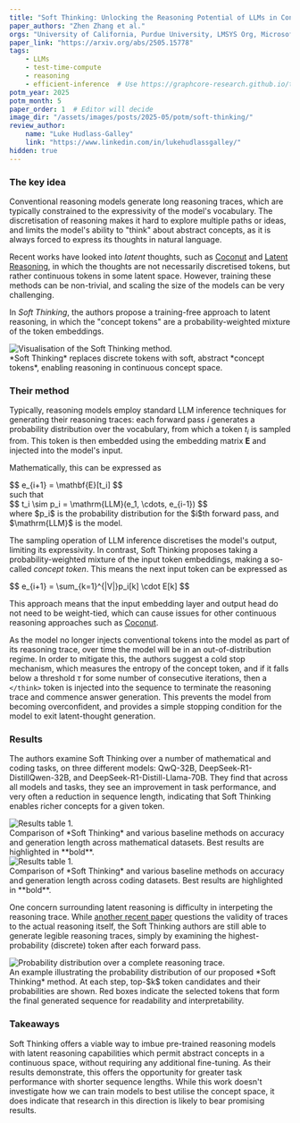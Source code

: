 ```yaml
---
title: "Soft Thinking: Unlocking the Reasoning Potential of LLMs in Continuous Concept Space"
paper_authors: "Zhen Zhang et al."
orgs: "University of California, Purdue University, LMSYS Org, Microsoft"
paper_link: "https://arxiv.org/abs/2505.15778"
tags:
    - LLMs
    - test-time-compute
    - reasoning
    - efficient-inference  # Use https://graphcore-research.github.io/tags/ as reference
potm_year: 2025
potm_month: 5
paper_order: 1  # Editor will decide
image_dir: "/assets/images/posts/2025-05/potm/soft-thinking/"
review_author:
    name: "Luke Hudlass-Galley"
    link: "https://www.linkedin.com/in/lukehudlassgalley/"
hidden: true
---
```


### The key idea

Conventional reasoning models generate long reasoning traces, which are typically
constrained to the expressivity of the model's vocabulary. The discretisation of
reasoning makes it hard to explore multiple paths or ideas, and limits the model's
ability to  "think" about abstract concepts, as it is always forced to express its
thoughts in natural language.

Recent works have looked into *latent* thoughts, such as [Coconut](https://arxiv.org/abs/2412.06769) and
[Latent Reasoning](https://arxiv.org/abs/2502.05171), in which the thoughts are not
necessarily discretised tokens, but rather continuous tokens in some latent space.
However, training these methods can be non-trivial, and scaling the size of the models
can be very challenging.

In *Soft Thinking*, the authors propose a training-free approach to latent reasoning,
in which the "concept tokens" are a probability-weighted mixture of the token embeddings.

<img src="{{ page.image_dir | append: 'soft-thinking-schematic.png' | relative_url }}" alt="Visualisation of the Soft Thinking method.">
<figcaption>*Soft Thinking* replaces discrete tokens with soft, abstract *concept tokens*, enabling reasoning in continuous concept space.</figcaption>


### Their method

Typically, reasoning models employ standard LLM inference techniques for generating their
reasoning traces: each forward pass $i$ generates a probability distribution over the vocabulary,
from which a token $t_i$ is sampled from. This token is then embedded using the embedding matrix $\mathbf{E}$
and injected into the model's input. 

Mathematically, this can be expressed as
<div>
$$
e_{i+1} = \mathbf{E}[t_i]
$$
</div>
such that
<div>
$$
t_i \sim p_i = \mathrm{LLM}(e_1, \cdots,  e_{i-1})
$$
</div>
where $p_i$ is the probability distribution for the $i$th forward pass, and $\mathrm{LLM}$ is the model.

The sampling operation of LLM inference discretises the model's output, limiting its
expressivity. In contrast, Soft Thinking proposes taking a probability-weighted mixture of the
input token embeddings, making a so-called *concept token*. This means the next input token can be
expressed as
<div>
$$
e_{i+1} = \sum_{k=1}^{|V|}p_i[k] \cdot E[k]
$$
</div>

This approach means that the input embedding layer and output head
do not need to be weight-tied, which can cause issues for other continuous reasoning approaches
such as [Coconut](https://arxiv.org/abs/2412.06769).

As the model no longer injects conventional tokens into the model as part of its reasoning
trace, over time the model will be in an out-of-distribution regime. In order to mitigate this,
the authors suggest a cold stop mechanism, which measures the entropy of the concept token,
and if it falls below a threshold $\tau$ for some number of consecutive iterations, then
a `</think>` token is injected into the sequence to terminate the reasoning trace and commence
answer generation. This prevents the model from becoming overconfident, and provides a simple
stopping condition for the model to exit latent-thought generation.

### Results
The authors examine Soft Thinking over a number of mathematical and coding tasks, on three different
models: QwQ-32B, DeepSeek-R1-DistillQwen-32B, and DeepSeek-R1-Distill-Llama-70B. They find that across
all models and tasks, they see an improvement in task performance, and very often a reduction in
sequence length, indicating that Soft Thinking enables richer concepts for a given token.

<img src="{{ page.image_dir | append: 'results-table-1.png' | relative_url }}" alt="Results table 1.">
<figcaption>Comparison of *Soft Thinking* and various baseline methods on accuracy and generation length across mathematical datasets. Best results are highlighted in **bold**.</figcaption>

<img src="{{ page.image_dir | append: 'results-table-2.png' | relative_url }}" alt="Results table 1.">
<figcaption>Comparison of *Soft Thinking* and various baseline methods on accuracy and generation length across coding datasets. Best results are highlighted in **bold**.</figcaption>

One concern surrounding latent reasoning is difficulty in interpeting the reasoning trace.
While [another recent paper](https://arxiv.org/abs/2505.13775) questions the validity
of traces to the actual reasoning itself, the Soft Thinking authors are still able to generate legible
reasoning traces, simply by examining the highest-probability (discrete) token after each forward pass.

<img src="{{ page.image_dir | append: 'probability-distribution.png' | relative_url }}" alt="Probability distribution over a complete reasoning trace.">
<figcaption>An example illustrating the probability distribution of our proposed *Soft Thinking* method. At each step, top-$k$ token candidates and their probabilities are shown. Red boxes indicate the selected tokens that form the final generated sequence for readability and interpretability.</figcaption>


### Takeaways

Soft Thinking offers a viable way to imbue pre-trained reasoning models with latent reasoning capabilities which permit abstract concepts
in a continuous space, without requiring any additional fine-tuning. As their results demonstrate, this offers the opportunity for
greater task performance with shorter sequence lengths. While this work doesn't investigate how we can train models to best utilise the
concept space, it does indicate that research in this direction is likely to bear promising results.
